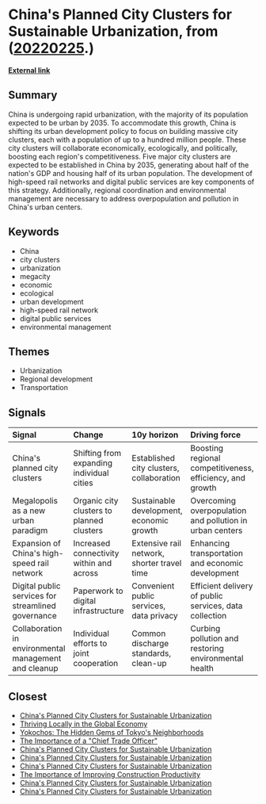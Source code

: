 # __China's Planned City Clusters for Sustainable Urbanization__, from ([20220225](https://kghosh.substack.com/p/20220225).)

__[External link](https://www.technologyreview.com/2021/04/28/1022557/china-city-cluster-urbanization-population-economy-environment/?truid=&utm_source=the_download&utm_medium=email&utm_campaign=the_download.unpaid.engagement&utm_term=&utm_content=02-08-2023&mc_cid=45646d3431&mc_eid=a2c3c6d032)__



## Summary

China is undergoing rapid urbanization, with the majority of its population expected to be urban by 2035. To accommodate this growth, China is shifting its urban development policy to focus on building massive city clusters, each with a population of up to a hundred million people. These city clusters will collaborate economically, ecologically, and politically, boosting each region's competitiveness. Five major city clusters are expected to be established in China by 2035, generating about half of the nation's GDP and housing half of its urban population. The development of high-speed rail networks and digital public services are key components of this strategy. Additionally, regional coordination and environmental management are necessary to address overpopulation and pollution in China's urban centers.

## Keywords

* China
* city clusters
* urbanization
* megacity
* economic
* ecological
* urban development
* high-speed rail network
* digital public services
* environmental management

## Themes

* Urbanization
* Regional development
* Transportation

## Signals

| Signal                                                | Change                                    | 10y horizon                                 | Driving force                                             |
|:------------------------------------------------------|:------------------------------------------|:--------------------------------------------|:----------------------------------------------------------|
| China's planned city clusters                         | Shifting from expanding individual cities | Established city clusters, collaboration    | Boosting regional competitiveness, efficiency, and growth |
| Megalopolis as a new urban paradigm                   | Organic city clusters to planned clusters | Sustainable development, economic growth    | Overcoming overpopulation and pollution in urban centers  |
| Expansion of China's high-speed rail network          | Increased connectivity within and across  | Extensive rail network, shorter travel time | Enhancing transportation and economic development         |
| Digital public services for streamlined governance    | Paperwork to digital infrastructure       | Convenient public services, data privacy    | Efficient delivery of public services, data collection    |
| Collaboration in environmental management and cleanup | Individual efforts to joint cooperation   | Common discharge standards, clean-up        | Curbing pollution and restoring environmental health      |

## Closest

* [China's Planned City Clusters for Sustainable Urbanization](2c6411450b93e8449beffcb00e58b39b)
* [Thriving Locally in the Global Economy](b0f9303688b3f36feafd21625c5d3461)
* [Yokochos: The Hidden Gems of Tokyo's Neighborhoods](81bce8483d29b043747e3f6a32895c7f)
* [The Importance of a "Chief Trade Officer"](77a1e8adf276dbc84c60c1c7fd878db8)
* [China's Planned City Clusters for Sustainable Urbanization](2c6411450b93e8449beffcb00e58b39b)
* [China's Planned City Clusters for Sustainable Urbanization](2c6411450b93e8449beffcb00e58b39b)
* [China's Planned City Clusters for Sustainable Urbanization](2c6411450b93e8449beffcb00e58b39b)
* [The Importance of Improving Construction Productivity](68cc2d738ed662aeee3670d8327d7d5f)
* [China's Planned City Clusters for Sustainable Urbanization](2c6411450b93e8449beffcb00e58b39b)
* [China's Planned City Clusters for Sustainable Urbanization](2c6411450b93e8449beffcb00e58b39b)